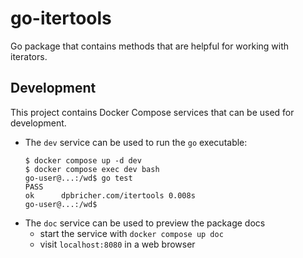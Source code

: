 # go-itertools

Go package that contains methods that are helpful for working with iterators.

## Development

This project contains Docker Compose services that can be used for development.

- The `dev` service can be used to run the `go` executable:
  ```
  $ docker compose up -d dev
  $ docker compose exec dev bash
  go-user@...:/wd$ go test
  PASS
  ok      dpbricher.com/itertools 0.008s
  go-user@...:/wd$
  ```
- The `doc` service can be used to preview the package docs
  - start the service with `docker compose up doc`
  - visit `localhost:8080` in a web browser
